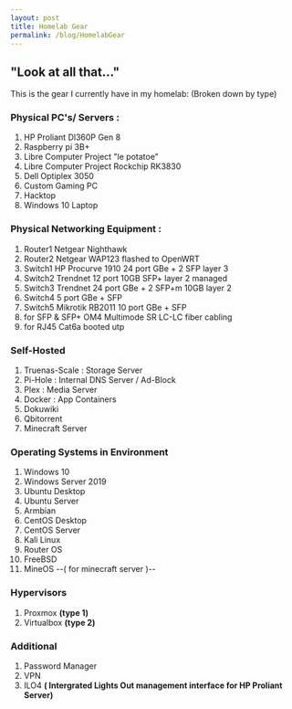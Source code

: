 ```yaml
---
layout: post
title: Homelab Gear 
permalink: /blog/HomelabGear
--- 
```


## "Look at all that..."

This is the gear I currently have in my homelab: 
(Broken down by type) 

### Physical PC's/ Servers :  
 1) HP Proliant Dl360P Gen 8 <br />
 2) Raspberry pi 3B+ <br />
 3) Libre Computer Project "le potatoe" <br />
 4) Libre Computer Project Rockchip RK3830 <br />
 5) Dell Optiplex 3050 <br />
 6) Custom Gaming PC <br />
 7) Hacktop <br />
 8) Windows 10 Laptop 

### Physical Networking Equipment : 
  1) Router1 Netgear Nighthawk <br />
  2) Router2 Netgear WAP123 flashed to OpenWRT <br /> 
  3) Switch1 HP Procurve 1910 24 port GBe + 2 SFP layer 3 <br />
  4) Switch2 Trendnet 12 port 10GB SFP+ layer 2 managed <br />
  5) Switch3 Trendnet 24 port GBe + 2 SFP+m 10GB layer 2 <br />
  6) Switch4 5 port GBe + SFP <br />
  7) Switch5 Mikrotik RB2011 10 port GBe + SFP  <br />
  8) for SFP & SFP+ OM4 Multimode SR LC-LC fiber cabling  <br />
  9) for RJ45 Cat6a booted utp  

### Self-Hosted 
  1) Truenas-Scale : Storage Server   <br />
  2) Pi-Hole : Internal DNS Server / Ad-Block  <br />
  3) Plex : Media Server  <br />
  4) Docker : App Containers  <br />
  5) Dokuwiki  <br />
  6) Qbitorrent  <br />
  7) Minecraft Server 

### Operating Systems in Environment 
  1) Windows 10  <br />
  2) Windows Server 2019  <br />
  3) Ubuntu Desktop  <br />
  4) Ubuntu Server  <br />
  5) Armbian  <br />
  6) CentOS Desktop  <br />
  7) CentOS Server  <br /> 
  8) Kali Linux  <br />
  9) Router OS  <br />
  10) FreeBSD  <br />
  11) MineOS --( for minecraft server )--

### Hypervisors 
  1) Proxmox __(type 1)__   <br />
  2) Virtualbox __(type 2)__

### Additional 
  1) Password Manager  <br />
  2) VPN  <br />
  3) ILO4 __( Intergrated Lights Out management interface for HP Proliant Server)__ 
